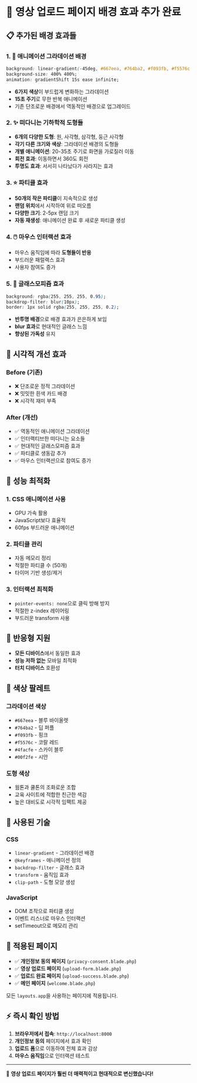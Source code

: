 # 🎨 영상 업로드 페이지 배경 효과 추가 완료

## 📋 추가된 배경 효과들

### 1. 🌈 애니메이션 그라데이션 배경
```css
background: linear-gradient(-45deg, #667eea, #764ba2, #f093fb, #f5576c, #4facfe, #00f2fe);
background-size: 400% 400%;
animation: gradientShift 15s ease infinite;
```
- **6가지 색상**이 부드럽게 변화하는 그라데이션
- **15초 주기**로 무한 반복 애니메이션
- 기존 단조로운 배경에서 역동적인 배경으로 업그레이드

### 2. ✨ 떠다니는 기하학적 도형들
- **6개의 다양한 도형**: 원, 사각형, 삼각형, 둥근 사각형
- **각기 다른 크기와 색상**: 그라데이션 배경의 도형들
- **개별 애니메이션**: 20-35초 주기로 화면을 가로질러 이동
- **회전 효과**: 이동하면서 360도 회전
- **투명도 효과**: 서서히 나타났다가 사라지는 효과

### 3. ⭐ 파티클 효과
- **50개의 작은 파티클**이 지속적으로 생성
- **랜덤 위치**에서 시작하여 위로 떠오름
- **다양한 크기**: 2-5px 랜덤 크기
- **자동 재생성**: 애니메이션 완료 후 새로운 파티클 생성

### 4. 🖱️ 마우스 인터랙션 효과
- 마우스 움직임에 따라 **도형들이 반응**
- 부드러운 패럴랙스 효과
- 사용자 참여도 증가

### 5. 🔮 글래스모피즘 효과
```css
background: rgba(255, 255, 255, 0.95);
backdrop-filter: blur(10px);
border: 1px solid rgba(255, 255, 255, 0.2);
```
- **반투명 배경**으로 배경 효과가 은은하게 보임
- **blur 효과**로 현대적인 글래스 느낌
- **향상된 가독성** 유지

## 🎯 시각적 개선 효과

### Before (기존)
- ❌ 단조로운 정적 그라데이션
- ❌ 밋밋한 흰색 카드 배경
- ❌ 시각적 재미 부족

### After (개선)
- ✅ 역동적인 애니메이션 그라데이션 
- ✅ 인터랙티브한 떠다니는 요소들
- ✅ 현대적인 글래스모피즘 효과
- ✅ 파티클로 생동감 추가
- ✅ 마우스 인터랙션으로 참여도 증가

## 🚀 성능 최적화

### 1. CSS 애니메이션 사용
- GPU 가속 활용
- JavaScript보다 효율적
- 60fps 부드러운 애니메이션

### 2. 파티클 관리
- 자동 메모리 정리
- 적절한 파티클 수 (50개)
- 타이머 기반 생성/제거

### 3. 인터랙션 최적화
- `pointer-events: none`으로 클릭 방해 방지
- 적절한 z-index 레이어링
- 부드러운 transform 사용

## 📱 반응형 지원

- **모든 디바이스**에서 동일한 효과
- **성능 저하 없는** 모바일 최적화
- **터치 디바이스** 호환성

## 🎨 색상 팔레트

### 그라데이션 색상
- `#667eea` - 블루 바이올렛
- `#764ba2` - 딥 퍼플  
- `#f093fb` - 핑크 
- `#f5576c` - 코랄 레드
- `#4facfe` - 스카이 블루
- `#00f2fe` - 시안

### 도형 색상
- 웜톤과 쿨톤의 조화로운 조합
- 교육 사이트에 적합한 친근한 색감
- 높은 대비도로 시각적 임팩트 제공

## 🔧 사용된 기술

### CSS
- `linear-gradient` - 그라데이션 배경
- `@keyframes` - 애니메이션 정의
- `backdrop-filter` - 글래스 효과
- `transform` - 움직임 효과
- `clip-path` - 도형 모양 생성

### JavaScript
- DOM 조작으로 파티클 생성
- 이벤트 리스너로 마우스 인터랙션
- setTimeout으로 메모리 관리

## 📍 적용된 페이지

- ✅ **개인정보 동의 페이지** (`privacy-consent.blade.php`)
- ✅ **영상 업로드 페이지** (`upload-form.blade.php`) 
- ✅ **업로드 완료 페이지** (`upload-success.blade.php`)
- ✅ **메인 페이지** (`welcome.blade.php`)

모든 `layouts.app`을 사용하는 페이지에 적용됩니다.

## ⚡ 즉시 확인 방법

1. **브라우저에서 접속**: `http://localhost:8000`
2. **개인정보 동의** 페이지에서 효과 확인
3. **업로드 폼**으로 이동하여 전체 효과 감상
4. **마우스 움직임**으로 인터랙션 테스트

---
🎉 **영상 업로드 페이지가 훨씬 더 매력적이고 현대적으로 변신했습니다!**

